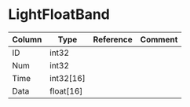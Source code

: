 # LightFloatBand

| Column | Type | Reference | Comment |
|--------|------|-----------|---------|
|ID|int32|||
|Num|int32|||
|Time|int32[16]|||
|Data|float[16]|||
